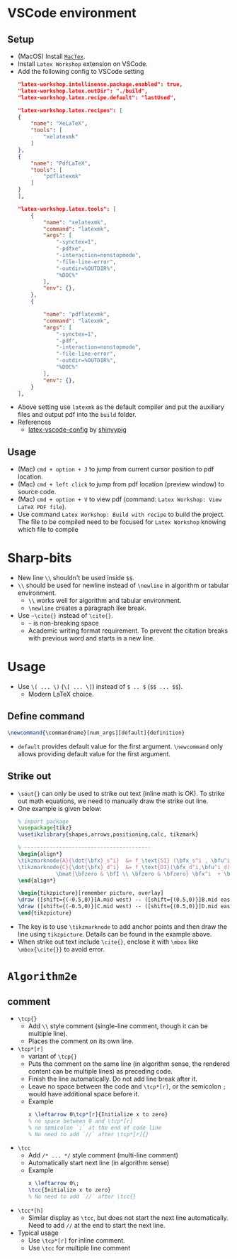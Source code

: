 # VSCode environment
## Setup
- (MacOS) Install [`MacTex`](https://www.tug.org/mactex/).
- Install `Latex Workshop` extension on VSCode.
- Add the following config to VSCode setting
    ```json
    "latex-workshop.intellisense.package.enabled": true,
    "latex-workshop.latex.outDir": "./build",
    "latex-workshop.latex.recipe.default": "lastUsed",

    "latex-workshop.latex.recipes": [
    {
        "name": "XeLaTeX",
        "tools": [
            "xelatexmk"
        ]
    },
    {
        "name": "PdfLaTeX",
        "tools": [
            "pdflatexmk"
        ]
    }
    ],

    "latex-workshop.latex.tools": [
        {
            "name": "xelatexmk",
            "command": "latexmk",
            "args": [
                "-synctex=1",
                "-pdfxe",
                "-interaction=nonstopmode",
                "-file-line-error",
                "-outdir=%OUTDIR%",
                "%DOC%"
            ],
            "env": {},
        },
        {

            "name": "pdflatexmk",
            "command": "latexmk",
            "args": [
                "-synctex=1",
                "-pdf",
                "-interaction=nonstopmode",
                "-file-line-error",
                "-outdir=%OUTDIR%",
                "%DOC%"
            ],
            "env": {},
        }
    ],
    ```
- Above setting use `latexmk` as the default compiler and put the auxiliary files and output pdf into the `build` folder.
- References
    - [latex-vscode-config](https://github.com/shinyypig/latex-vscode-config) by [shinyypig](https://github.com/shinyypig)

## Usage
- (Mac) `cmd + option + J` to jump from current cursor position to pdf location.
- (Mac) `cmd + left click` to jump from pdf location (preview window) to source code.  
- (Mac) `cmd + option + V` to view pdf (command: `Latex Workshop: View LaTeX PDF file`).
- Use command `Latex Workshop: Build with recipe` to build the project. The file to be compiled need to be focused for `Latex Workshop` knowing which file to compile

# Sharp-bits
- New line `\\` shouldn't be used inside `$$`.
- `\\` should be used for newline instead of `\newline` in algorithm or tabular environment.
    - `\\` works well for algorithm and tabular environment.
    - `\newline` creates a paragraph like break.
- Use `~\cite{}` instead of `\cite{}`.
    - `~` is non-breaking space
    - Academic writing format requirement. To prevent the citation breaks with previous word and starts in a new line.

# Usage
- Use `\( ... \)` (`\[ ... \]`)  instead of `$ .. $` (`$$ ... $$`).
  -  Modern LaTeX choice.

## Define command
```latex
\newcommand{\commandname}[num_args][default]{definition}
```
- `default` provides default value for the first argument. `\newcommand` only allows providing default value for the first argument.

## Strike out
- `\sout{}` can only be used to strike out text (inline math is OK). To strike out math equations, we need to manually draw the strike out line.
- One example is given below:
    ```latex
    % import package
    \usepackage{tikz}
    \usetikzlibrary{shapes,arrows,positioning,calc, tikzmark}

    % ---------------------------------------- 
    \begin{align*}
    \tikzmarknode{A}{\dot{\bfx}_s^i}  &= f_\text{SI} (\bfx_s^i , \bfu^i_s) =  \dot{\bfp}^i  = \tikzmarknode{B}{\bfu^i_s}  \\ 
    \tikzmarknode{C}{\dot{\bfx}_d^i}  &= f_\text{DI}(\bfx_d^i,\bfu^i_d) = \bmat{\dot{\bfp}^i  \\ \dot{\bfv}^i } =
                \bmat{\bfzero & \bfI \\ \bfzero & \bfzero} \bfx^i  + \bmat{\bfzero \\ \bfI} \tikzmarknode{D}{\bfu^i_d} 
    \end{align*}

    \begin{tikzpicture}[remember picture, overlay]
    \draw ([shift={(-0.5,0)}]A.mid west) -- ([shift={(0.5,0)}]B.mid east);
    \draw ([shift={(-0.5,0)}]C.mid west) -- ([shift={(0.5,0)}]D.mid east);
    \end{tikzpicture}
    ```
- The key is to use `\tikzmarknode` to add anchor points and then draw the line using `tikzpicture`. Details can be found in the example above.
- When strike out text include `\cite{}`, enclose it with `\mbox` like `\mbox{\cite{}}` to avoid error.

# `Algorithm2e`
## comment
- `\tcp{}`
  - Add `\\` style comment (single-line comment, though it can be multiple line).
  - Places the comment on its own line.
- `\tcp*[r]` 
    - variant of `\tcp{}`
    - Puts the comment on the same line (in algorithm sense, the rendered content can be multiple lines) as preceding code.
    - Finish the line automatically. Do not add line break after it.
    - Leave no space between the code and `\tcp*[r]`, or the semicolon `;` would have additional space before it.
    - Example
        ```latex
        x \leftarrow 0\tcp*[r]{Initialize x to zero}
        % no space between 0 and \tcp*[r]
        % no semicolon `;` at the end of code line
        % No need to add `//` after \tcp*[r]{}
        ```
- `\tcc`
    - Add `/* ... */` style comment (multi-line comment)
    - Automatically start next line (in algorithm sense)
    - Example
        ```latex
        x \leftarrow 0\;
        \tcc{Initialize x to zero}
        % No need to add `//` after \tcc{}
        ```
- `\tcc*[h]`
    - Similar display as `\tcc`, but does not start the next line automatically. Need to add `//` at the end to start the next line. 
- Typical usage
    - Use `\tcp*[r]` for inline comment.
    - Use `\tcc` for multiple line comment
